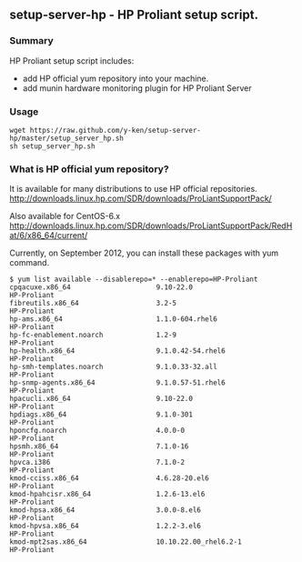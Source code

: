 ## setup-server-hp - HP Proliant setup script.

### Summary

HP Proliant setup script includes:
* add HP official yum repository into your machine. 
* add munin hardware monitoring plugin for HP Proliant Server

### Usage

````
wget https://raw.github.com/y-ken/setup-server-hp/master/setup_server_hp.sh
sh setup_server_hp.sh
````

### What is HP official yum repository?

It is available for many distributions to use HP official repositories. <br>
http://downloads.linux.hp.com/SDR/downloads/ProLiantSupportPack/

Also available for CentOS-6.x <br>
http://downloads.linux.hp.com/SDR/downloads/ProLiantSupportPack/RedHat/6/x86_64/current/

Currently, on September 2012, you can install these packages with yum command.

````
$ yum list available --disablerepo=* --enablerepo=HP-Proliant
cpqacuxe.x86_64                     9.10-22.0                        HP-Proliant
fibreutils.x86_64                   3.2-5                            HP-Proliant
hp-ams.x86_64                       1.1.0-604.rhel6                  HP-Proliant
hp-fc-enablement.noarch             1.2-9                            HP-Proliant
hp-health.x86_64                    9.1.0.42-54.rhel6                HP-Proliant
hp-smh-templates.noarch             9.1.0.33-32.all                  HP-Proliant
hp-snmp-agents.x86_64               9.1.0.57-51.rhel6                HP-Proliant
hpacucli.x86_64                     9.10-22.0                        HP-Proliant
hpdiags.x86_64                      9.1.0-301                        HP-Proliant
hponcfg.noarch                      4.0.0-0                          HP-Proliant
hpsmh.x86_64                        7.1.0-16                         HP-Proliant
hpvca.i386                          7.1.0-2                          HP-Proliant
kmod-cciss.x86_64                   4.6.28-20.el6                    HP-Proliant
kmod-hpahcisr.x86_64                1.2.6-13.el6                     HP-Proliant
kmod-hpsa.x86_64                    3.0.0-8.el6                      HP-Proliant
kmod-hpvsa.x86_64                   1.2.2-3.el6                      HP-Proliant
kmod-mpt2sas.x86_64                 10.10.22.00_rhel6.2-1            HP-Proliant
````